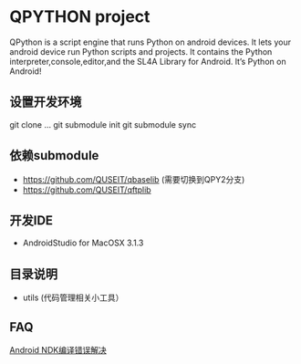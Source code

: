 # QPYTHON project

QPython is a script engine that runs Python on android devices. lt lets your android device run Python scripts and projects. lt contains the Python interpreter,console,editor,and the SL4A Library for Android. lt’s Python on Android!


## 设置开发环境

git clone ...
git submodule init
git submodule sync


## 依赖submodule

- https://github.com/QUSEIT/qbaselib (需要切换到QPY2分支)
- https://github.com/QUSEIT/qftplib

## 开发IDE

- AndroidStudio for MacOSX 3.1.3


## 目录说明

- utils (代码管理相关小工具）

## FAQ

[Android NDK编译错误解决](https://ivonhoe.github.io/2018/06/05/ndk17-build-error/)
